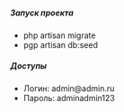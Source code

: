 <h5>Запуск проекта </h5>
<ul>
    <li>php artisan migrate</li>
    <li>pgp artisan db:seed</li>
</ul>
<h5>Доступы</h5>
<ul>
<li>Логин: admin@admin.ru</li>
<li>Пароль: adminadmin123</li>
</ul>
